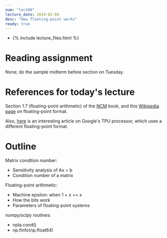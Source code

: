 ```yaml
---
num: "lect08"
lecture_date: 2019-02-04
desc: "How floating-point works"
ready: true
---
```


* {% include lecture_files.html %}

# Reading assignment

None; do the sample midterm before section on Tuesday.

# References for today's lecture

Section 1.7 (floating-point arithmetic) of the
[NCM](http://www.cs.ucsb.edu/~gilbert/cs111/chapters/) book, 
and this [Wikipedia page](https://en.wikipedia.org/wiki/Double-precision_floating-point_format) on floating-point format.

Also, [here](https://www.nextplatform.com/2018/05/10/tearing-apart-googles-tpu-3-0-ai-coprocessor/) is an interesting article on Google's TPU processor, which uses a different floating-point format.

# Outline

Matrix condition number:
   - Sensitivity analysis of Ax = b 
   - Condition number of a matrix 

Floating-point arithmetic:
   - Machine epsilon: when 1 + x == x
   - How the bits work
   - Parameters of floating-point systems

numpy/scipy routines:
   - npla.cond()
   - np.finfo(np.float64)
